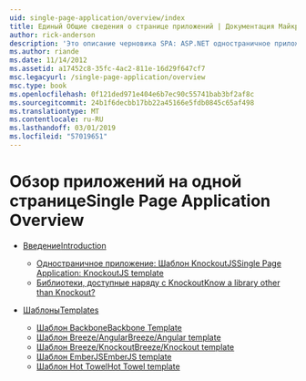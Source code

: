 ```yaml
---
uid: single-page-application/overview/index
title: Единый Общие сведения о странице приложений | Документация Майкрософт
author: rick-anderson
description: 'Это описание черновика SPA: ASP.NET одностраничное приложение (SPA) — это новая функция в предварительной версии бета-версии MVC 4. Он обеспечивает лучшую end-to-end e...'
ms.author: riande
ms.date: 11/14/2012
ms.assetid: a17452c8-35fc-4ac2-811e-16d29f647cf7
msc.legacyurl: /single-page-application/overview
msc.type: book
ms.openlocfilehash: 0f121ded971e404e6b7ec90c55741bab3bf2af8c
ms.sourcegitcommit: 24b1f6decbb17bb22a45166e5fdb0845c65af498
ms.translationtype: MT
ms.contentlocale: ru-RU
ms.lasthandoff: 03/01/2019
ms.locfileid: "57019651"
---
```

<a name="single-page-application-overview"></a><span data-ttu-id="1f323-104">Обзор приложений на одной странице</span><span class="sxs-lookup"><span data-stu-id="1f323-104">Single Page Application Overview</span></span>
====================
- [<span data-ttu-id="1f323-105">Введение</span><span class="sxs-lookup"><span data-stu-id="1f323-105">Introduction</span></span>](introduction/index.md)

    - [<span data-ttu-id="1f323-106">Одностраничное приложение: Шаблон KnockoutJS</span><span class="sxs-lookup"><span data-stu-id="1f323-106">Single Page Application: KnockoutJS template</span></span>](introduction/knockoutjs-template.md)
    - [<span data-ttu-id="1f323-107">Библиотеки, доступные наряду с Knockout</span><span class="sxs-lookup"><span data-stu-id="1f323-107">Know a library other than Knockout?</span></span>](introduction/other-libraries.md)
- [<span data-ttu-id="1f323-108">Шаблоны</span><span class="sxs-lookup"><span data-stu-id="1f323-108">Templates</span></span>](templates/index.md)

    - [<span data-ttu-id="1f323-109">Шаблон Backbone</span><span class="sxs-lookup"><span data-stu-id="1f323-109">Backbone Template</span></span>](templates/backbonejs-template.md)
    - [<span data-ttu-id="1f323-110">Шаблон Breeze/Angular</span><span class="sxs-lookup"><span data-stu-id="1f323-110">Breeze/Angular template</span></span>](templates/breezeangular-template.md)
    - [<span data-ttu-id="1f323-111">Шаблон Breeze/Knockout</span><span class="sxs-lookup"><span data-stu-id="1f323-111">Breeze/Knockout template</span></span>](templates/breezeknockout-template.md)
    - [<span data-ttu-id="1f323-112">Шаблон EmberJS</span><span class="sxs-lookup"><span data-stu-id="1f323-112">EmberJS template</span></span>](templates/emberjs-template.md)
    - [<span data-ttu-id="1f323-113">Шаблон Hot Towel</span><span class="sxs-lookup"><span data-stu-id="1f323-113">Hot Towel template</span></span>](templates/hottowel-template.md)
